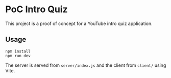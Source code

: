 # PoC Intro Quiz

This project is a proof of concept for a YouTube intro quiz application.

## Usage

```
npm install
npm run dev
```

The server is served from `server/index.js` and the client from `client/` using Vite.
